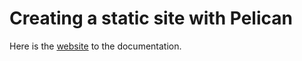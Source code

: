 

# Creating a static site with Pelican

Here is the [website](https://docs.getpelican.com/en/latest/publish.html) to the documentation.



